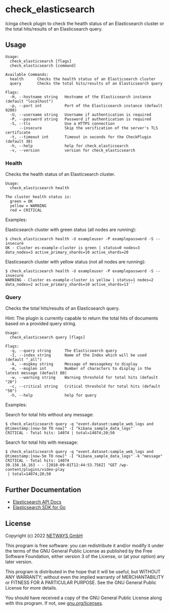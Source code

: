 # check_elasticsearch

Icinga check plugin to check the health status of an Elasticsearch cluster or the total hits/results of an Elasticsearch
query.

## Usage

```
Usage:
  check_elasticsearch [flags]
  check_elasticsearch [command]

Available Commands:
  health      Checks the health status of an Elasticsearch cluster
  query       Checks the total hits/results of an Elasticsearch query

Flags:
  -H, --hostname string   Hostname of the Elasticsearch instance (default "localhost")
  -p, --port int          Port of the Elasticsearch instance (default 9200)
  -U, --username string   Username if authentication is required
  -P, --password string   Password if authentication is required
  -S, --tls               Use a HTTPS connection
      --insecure          Skip the verification of the server's TLS certificate
  -t, --timeout int       Timeout in seconds for the CheckPlugin (default 30)
  -h, --help              help for check_elasticsearch
  -v, --version           version for check_elasticsearch
```

### Health

Checks the health status of an Elasticsearch cluster.

```
Usage:
  check_elasticsearch health

The cluster health status is:
  green = OK
  yellow = WARNING
  red = CRITICAL
```

Examples:

Elasticsearch cluster with green status (all nodes are running):

```
$ check_elasticsearch health -U exampleuser -P examplepassword -S --insecure
OK - Cluster es-example-cluster is green | status=0 nodes=3 data_nodes=3 active_primary_shards=10 active_shards=20
```

Elasticsearch cluster with yellow status (not all nodes are running):

```
$ check_elasticsearch health -U exampleuser -P examplepassword -S --insecure
WARNING - Cluster es-example-cluster is yellow | status=1 nodes=2 data_nodes=2 active_primary_shards=10 active_shards=13```
```

### Query

Checks the total hits/results of an Elasticsearch query.

Hint: The plugin is currently capable to return the total hits of documents based on a provided query string.

```
Usage:
  check_elasticsearch query [flags]

Flags:
  -q, --query string      The Elasticsearch query
  -I, --index string      Name of the Index which will be used (default "_all")
  -k, --msgkey string     Message of messagekey to display
  -m, --msglen int        Number of characters to display in the latest message (default 80)
  -w, --warning string    Warning threshold for total hits (default "20")
  -c, --critical string   Critical threshold for total hits (default "50")
  -h, --help              help for query
```

Examples:

Search for total hits without any message:

```
$ check_elasticsearch query -q "event.dataset:sample_web_logs and @timestamp:[now-5m TO now]" -I "kibana_sample_data_logs"
CRITICAL - Total hits: 14074 | total=14074;20;50
```

Search for total hits with message:

```
$ check_elasticsearch query -q "event.dataset:sample_web_logs and @timestamp:[now-5m TO now]" -I "kibana_sample_data_logs" -k "message"
CRITICAL - Total hits: 14074
30.156.16.163 - - [2018-09-01T12:44:53.756Z] "GET /wp-content/plugins/video-play
 | total=14074;20;50
```

## Further Documentation

* [Elasticsearch API Docs](https://www.elastic.co/guide/en/elasticsearch/reference/current/rest-apis.html)
* [Elasticsearch SDK for Go](https://github.com/elastic/go-elasticsearch)

## License

Copyright (c) 2022 [NETWAYS GmbH](mailto:info@netways.de)

This program is free software: you can redistribute it and/or modify it under the terms of the GNU General Public
License as published by the Free Software Foundation, either version 3 of the License, or
(at your option) any later version.

This program is distributed in the hope that it will be useful, but WITHOUT ANY WARRANTY; without even the implied
warranty of MERCHANTABILITY or FITNESS FOR A PARTICULAR PURPOSE. See the GNU General Public License for more details.

You should have received a copy of the GNU General Public License along with this program. If not,
see [gnu.org/licenses](https://www.gnu.org/licenses/).

